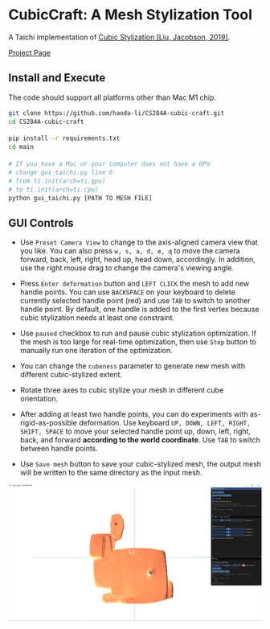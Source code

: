 # CubicCraft: A Mesh Stylization Tool

A Taichi implementation of [Cubic Stylization [Liu, Jacobson, 2019]](https://www.dgp.toronto.edu/projects/cubic-stylization/).

[Project Page](https://haoda-li.github.io/CS284A-cubic-craft/)

## Install and Execute
The code should support all platforms other than Mac M1 chip.

```bash
git clone https://github.com/haoda-li/CS284A-cubic-craft.git
cd CS284A-cubic-craft

pip install -r requirements.txt
cd main

# If you have a Mac or your computer does not have a GPU
# change gui_taichi.py line 6 
# from ti.init(arch=ti.gpu)
# to ti.init(arch=ti.cpu)
python gui_taichi.py [PATH TO MESH FILE]
```


## GUI Controls

- Use `Preset Camera View` to change to the axis-aligned camera view that you like. You can also press `w, s, a, d, e, q` to move the camera forward, back, left, right, head up, head down, accordingly. In addition, use the right mouse drag to change the camera's viewing angle. 

- Press `Enter deformation` button and `LEFT CLICK` the mesh to add new handle points. You can use `BACKSPACE` on your keyboard to delete currently selected handle point (red) and use `TAB` to switch to another handle point. By default, one handle is added to the first vertex because cubic stylization needs at least one constraint.

- Use `paused` checkbox to run and pause cubic stylization optimization. If the mesh is too large for real-time optimization, then use `Step` button to manually run one iteration of the optimization. 

- You can change the `cubeness` parameter to generate new mesh with different cubic-stylized extent.

- Rotate three axes to cubic stylize your mesh in different cube orientation.

- After adding at least two handle points, you can do experiments with as-rigid-as-possible deformation. Use keyboard `UP, DOWN, LEFT, RIGHT, SHIFT, SPACE` to move your selected handle point up, down, left, right, back, and forward __according to the world coordinate__. Use `TAB` to switch between handle points.

- Use `Save mesh` button to save your cubic-stylized mesh, the output mesh will be written to the same directory as the input mesh. 

![GUI](docs/assets/gui.jpg)
